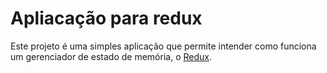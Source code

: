 # Apliacação para redux

Este projeto é uma simples aplicação que permite intender como funciona um gerenciador de estado de memória, o [Redux](https://redux.js.org/).
